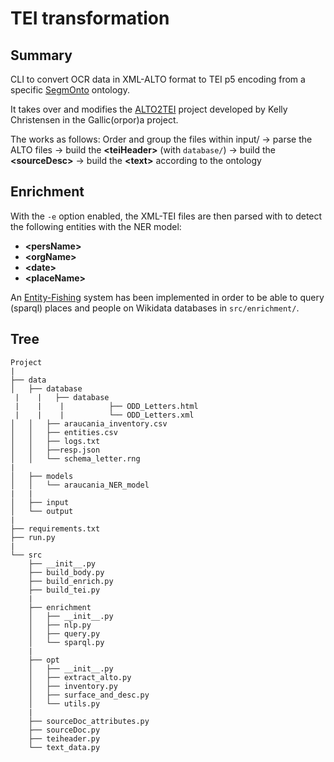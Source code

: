# TEI transformation

## Summary

CLI to convert OCR data in XML-ALTO format to TEI p5 encoding from a specific [SegmOnto](https://segmonto.github.io/) ontology. 

It takes over and modifies the [ALTO2TEI](https://github.com/kat-kel/alto2tei) project developed by Kelly Christensen in the Gallic(orpor)a project.

The works as follows: Order and group the files within input/ -> parse the ALTO files -> build the **\<teiHeader>** (with `database/`) -> build the **\<sourceDesc>** -> build the **\<text>** according to the ontology

## Enrichment 

With the `-e` option enabled, the XML-TEI files are then parsed with to detect the following entities with the NER model:
- **\<persName>**
- **\<orgName>**
- **\<date>**
- **\<placeName>**

An [Entity-Fishing](https://github.com/Lucaterre/spacyfishing) system has been implemented in order to be able to query (sparql) places and people on Wikidata databases in `src/enrichment/`.

## Tree
```
Project
|
├── data
│   ├── database
 |    |   ├── database
 |    |    |          ├── ODD_Letters.html
 |    |    |          └── ODD_Letters.xml
│   │   ├── araucania_inventory.csv
│   │   ├── entities.csv
│   │   ├── logs.txt
│   │   ├──resp.json
│   │   └── schema_letter.rng
|
│   ├── models
│   │   └── araucania_NER_model
|   |
│   ├── input
│   └── output
|
├── requirements.txt
├── run.py
|
└── src
    ├── __init__.py
    ├── build_body.py
    ├── build_enrich.py
    ├── build_tei.py
    |
    ├── enrichment
    │   ├── __init__.py
    │   ├── nlp.py
    │   ├── query.py
    │   └── sparql.py
    |
    ├── opt
    │   ├── __init__.py
    │   ├── extract_alto.py
    │   ├── inventory.py
    │   ├── surface_and_desc.py
    │   └── utils.py
    |
    ├── sourceDoc_attributes.py
    ├── sourceDoc.py
    ├── teiheader.py
    └── text_data.py
```

